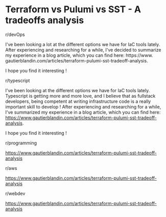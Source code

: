 # Terraform vs Pulumi vs SST - A tradeoffs analysis

r/devOps

I've been looking a lot at the different options we have for IaC tools lately. After experiencing and researching for a while, I've decided to summarize my experience in a blog article, which you can find here: https://www.
gautierblandin.com/articles/terraform-pulumi-sst-tradeoff-analysis.

I hope you find it interesting !

r/typescript

I've been looking at the different options we have for IaC tools lately. Typescript is getting more and more love, and I believe that as fullstack developers, being competent at writing infrastructure code is a really important skill to 
develop ! After experiencing and researching for a while, I've summarized my experience in a blog article, which you can find here: https://www.gautierblandin.com/articles/terraform-pulumi-sst-tradeoff-analysis.

I hope you find it interesting !

r/programming

https://www.gautierblandin.com/articles/terraform-pulumi-sst-tradeoff-analysis

r/aws

https://www.gautierblandin.com/articles/terraform-pulumi-sst-tradeoff-analysis

r/webdev

https://www.gautierblandin.com/articles/terraform-pulumi-sst-tradeoff-analysis
